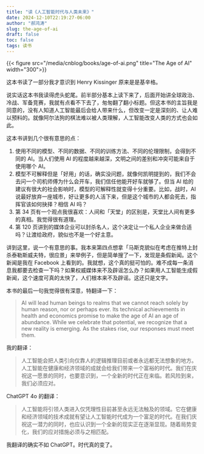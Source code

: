 ```yaml
---
title: "读《人工智能时代与人类未来》"
date: 2024-12-10T22:19:27-06:00
author: "郝鸿涛"
slug: the-age-of-ai
draft: false
toc: false
tags: 读书
---
```


{{< figure src="/media/cnblog/books/age-of-ai.png" title="The Age of AI" width="300">}}

这本书读了一部分我才意识到 Henry Kissinger 原来是是基辛格。

说实话这本书我读得虎头蛇尾。前半部分基本上读下来了，后面开始讲全球政治、冷战、军备竞赛，我就有点看不下去了，匆匆翻了翻小标题。但这本书的主旨我是同意的，没有人知道人工智能最后会给人带来什么，但改变一定是深刻的、让人难以预料的。就像阿尔法狗的棋法难以被人类理解，人工智能改变人类的方式也会如此。

这本书讲到几个很有意思的点：

1. 使用不同的模型、不同的数据、不同的训练方法、不同的伦理限制，会得到不同的 AI。当人们使用 AI 的程度越来越深，文明之间的差别和冲突可能来自于使用哪个 AI。
2. 模型不可解释但是「好用」的话，确实没问题，就像何凯明提到的，我们不会去问一个司机师傅为什么会开车，我们信任他能开好车就够了。但当 AI 给的建议有很大的社会影响时，模型的可解释性就变得十分重要。比如，战时，AI 说最好放弃一座城市，好让更多的人活下来，但是这个城市的人都会死去，指挥官该如何抉择？相信 AI 吗？
3. 第 34 页有一个观点我很喜欢：人间和「天堂」的区别是，天堂比人间有更多的真相。我觉得很有道理。
4. 第 120 页讲到的媒体企业可以封杀名人，这个决定让一个私人企业来做合适吗？让渡给政府，貌似也不是一个好主意。

讲到这里，说一个有意思的事。我本来第四点想拿「马斯克貌似在考虑在推特上封杀泰勒斯威夫特，很应景」来举例子，但是简单搜了一下，发现是条假新闻。这个新闻是我在 Facebook 上看到的。我就想，这个真的挺可怕的。难不成每一条消息我都要去检查一下吗？如果权威媒体来不及辟谣怎么办？如果用人工智能生成假新闻，这个速度可真的太快了，人们根本来不及辟谣。这还只是文字。

本书的最后一句我觉得很有深意，特翻译一下：

>AI will lead human beings to realms that we cannot reach solely by human reason, nor or perhaps ever. Its technical achievements in health and economics promise to make the age of AI an age of abundance. While we celebrate that potential, we recognize that a new reality is emerging. As the stakes rise, our responses must meet them. 

我的翻译：

>人工智能会把人类引向仅靠人的逻辑推理目前或者永远都无法想象的地方。人工智能在健康和经济领域的成就会给我们带来一个富裕的时代。我们在庆祝这一愿景的同时，也要意识到，一个全新的时代正在来临。若风险到来，我们必须应对。

ChatGPT 4o 的翻译：

>人工智能将引领人类进入仅凭理性目前甚至永远无法触及的领域。它在健康和经济领域的技术成就有望让人工智能时代成为一个富足的时代。在我们庆祝这一潜力的同时，也应认识到一个全新的现实正在逐渐显现。随着局势变化，我们的应对措施必须与之相匹配。

我翻译的确实不如 ChatGPT。时代真的变了。